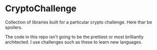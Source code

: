 CryptoChallenge
===============

Collection of libraries built for a particular crypto challenge. Here thar be spoilers.

The code in this repo isn't going to be the prettiest or most brilliantly architected. I use challenges such as these to learn new languages.